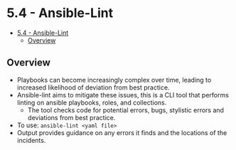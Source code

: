 # 5.4 - Ansible-Lint

- [5.4 - Ansible-Lint](#54---ansible-lint)
  - [Overview](#overview)

## Overview

- Playbooks can become increasingly complex over time, leading to increased likelihood of deviation from best practice.
- Ansible-lint aims to mitigate these issues, this is a CLI tool that performs linting on ansible playbooks, roles, and collections.
  - The tool checks code for potential errors, bugs, stylistic errors and deviations from best practice.
- To use: `ansible-lint <yaml file>`
- Output provides guidance on any errors it finds and the locations of the incidents.
